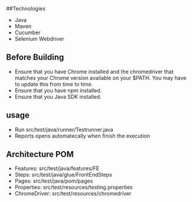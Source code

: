 ##Technologies
* Java
* Maven
* Cucumber
* Selenium Webdriver

## Before Building
* Ensure that you have Chrome installed and the chromedriver that matches your Chrome version available on your $PATH. You may have to update this from time to time.
* Ensure that you have npm installed.
* Ensure that you Java SDK installed.

## usage
* Run src/test/java/runner/Testrunner.java
* Reports opens automatecally when finish the execution

## Architecture POM
* Features: src/test/java/features/FE
* Steps: src/test/java/glue/FrontEndSteps
* Pages: src/test/java/pom/pages
* Properties: src/test/resources/testing.properties
* ChromeDriver: src/test/resources/chromedriver